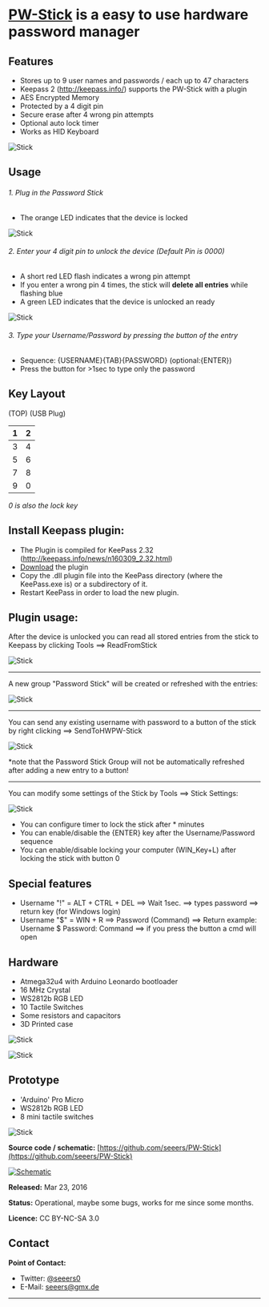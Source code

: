 **[PW-Stick](https://github.com/seeers/PW-Stick)** is a easy to use hardware password manager
======


## Features
* Stores up to 9 user names and passwords / each up to 47 characters
* Keepass 2 (http://keepass.info/) supports the PW-Stick with a plugin
* AES Encrypted Memory
* Protected by a 4 digit pin
* Secure erase after 4 wrong pin attempts
* Optional auto lock timer
* Works as HID Keyboard

![Stick](pictures/sticks.jpg?raw=true)


## Usage
###### 1. Plug in the Password Stick
   * The orange LED indicates that the device is locked

![Stick](pictures/locked.jpg?raw=true)

###### 2. Enter your 4 digit pin to unlock the device (Default Pin is 0000)
   * A short red LED flash indicates a wrong pin attempt
   * If you enter a wrong pin 4 times, the stick will **delete all entries** while flashing blue
   * A green LED indicates that the device is unlocked an ready

![Stick](pictures/unlocked.jpg?raw=true)

###### 3. Type your Username/Password by pressing the button of the entry
   * Sequence: {USERNAME}{TAB}{PASSWORD} (optional:{ENTER})
   * Press the button for >1sec to type only the password


## Key Layout

  (TOP)
(USB Plug)

| 1 | 2 |  
| ------------- |:-------------:|
| 3 | 4 |
| 5 | 6 |
| 7 | 8 |
| 9 | 0 |
*0 is also the lock key*


## Install Keepass plugin:

* The Plugin is compiled for KeePass 2.32 (http://keepass.info/news/n160309_2.32.html)
* [Download](https://github.com/seeers/PW-Stick/blob/master/PWStickKeepassPlugin/PWStickPlugin/bin/Release/PWStick.dll?raw=true) the plugin
* Copy the .dll plugin file into the KeePass directory (where the KeePass.exe is) or a subdirectory of it.
* Restart KeePass in order to load the new plugin.


## Plugin usage:
After the device is unlocked you can read all stored entries from the stick to Keepass by clicking Tools ==> ReadFromStick

![Stick](pictures/KeepassMenu.png?raw=true)

------

A new group "Password Stick" will be created or refreshed with the entries:

![Stick](pictures/KeepassStickGroup.png?raw=true)

------


You can send any existing username with password to a button of the stick by right clicking ==> SendToHWPW-Stick


![Stick](pictures/KeepassContextMenu.png?raw=true)

*note that the Password Stick Group will not be automatically refreshed after adding a new entry to a button!

------

You can modify some settings of the Stick by Tools ==> Stick Settings:

![Stick](pictures/KeepassStickSettings.png?raw=true)

* You can configure timer to lock the stick after * minutes
* You can enable/disable the {ENTER} key after the Username/Password sequence
* You can enable/disable locking your computer (WIN_Key+L) after locking the stick with button 0


## Special features
  * Username "!"  = ALT + CTRL + DEL ==> Wait 1sec. ==> types password ==> return key (for Windows login)
  * Username "$"  = WIN + R ==> Password (Command) ==> Return
  example: Username $   Password: Command   ==> if you press the button a cmd will open


## Hardware

* Atmega32u4 with Arduino Leonardo bootloader
* 16 MHz Crystal
* WS2812b RGB LED
* 10 Tactile Switches
* Some resistors and capacitors
* 3D Printed case


![Stick](pictures/pcb_b.jpg?raw=true)

![Stick](pictures/pcb_t.jpg?raw=true)


## Prototype

* 'Arduino' Pro Micro
* WS2812b RGB LED
* 8 mini tactile switches


![Stick](pictures/prototype2.jpg?raw=true)



**Source code / schematic:** [https://github.com/seeers/PW-Stick](https://github.com/seeers/PW-Stick)


[![Schematic](pictures/schematic.png?raw=true)](pictures/schematichr.png?raw=true)



**Released:** Mar 23, 2016

**Status:** Operational, maybe some bugs, works for me since some months.

**Licence:**  CC BY-NC-SA 3.0

## Contact

**Point of Contact:**  
* Twitter: [@seeers0](https://twitter.com/seeers0)
* E-Mail: <seeers@gmx.de>




-----
